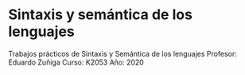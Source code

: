 # Sintaxis y semántica de los lenguajes

Trabajos prácticos de Sintaxis y Semántica de los lenguajes
Profesor: Eduardo Zuñiga
Curso: K2053
Año: 2020
